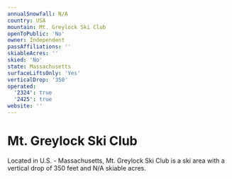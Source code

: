 ```yaml
---
annualSnowfall: N/A
country: USA
mountain: Mt. Greylock Ski Club
openToPublic: 'No'
owner: Independent
passAffiliations: ''
skiableAcres: ''
skied: 'No'
state: Massachusetts
surfaceLiftsOnly: 'Yes'
verticalDrop: '350'
operated:
  '2324': true
  '2425': true
website: ''
---
```



# Mt. Greylock Ski Club

Located in U.S. - Massachusetts, Mt. Greylock Ski Club is a ski area with a vertical drop of 350 feet and N/A skiable acres.
